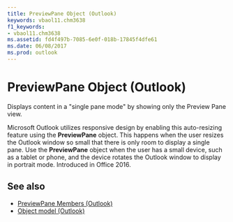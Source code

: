 ```yaml
---
title: PreviewPane Object (Outlook)
keywords: vbaol11.chm3638
f1_keywords:
- vbaol11.chm3638
ms.assetid: fd4f497b-7085-6e0f-018b-17845f4dfe61
ms.date: 06/08/2017
ms.prod: outlook
---
```



# PreviewPane Object (Outlook)

Displays content in a "single pane mode" by showing only the Preview Pane view. 

Microsoft Outlook utilizes responsive design by enabling this auto-resizing feature using the  **PreviewPane** object. This happens when the user resizes the Outlook window so small that there is only room to display a single pane. Use the **PreviewPane** object when the user has a small device, such as a tablet or phone, and the device rotates the Outlook window to display in portrait mode. Introduced in Office 2016.

## See also

- [PreviewPane Members (Outlook)](./overview/Outlook.md)
- [Object model (Outlook)](./overview/object-model-outlook-vba-reference.md)
